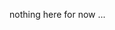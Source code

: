 <!-- <iframe src="./render.html"></iframe>

<iframe src='render.html' width='100%' height='380px'></iframe> -->

nothing here for now ...